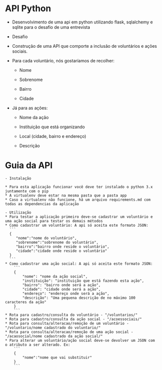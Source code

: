 # API Python

* Desenvolvimento de uma api em python utilizando flask, sqlalchemy e sqlite para o desafio de uma entrevista

* Desafio

- Construção de uma API que comporte a inclusão de voluntários e ações sociais.

- Para cada voluntário, nós gostaríamos de recolher:


    * Nome

    * Sobrenome

    * Bairro

    * Cidade


- Já para as ações:


    * Nome da ação

    * Instituição que está organizando

    * Local (cidade, bairro e endereço)

    * Descrição


# Guia da API
    - Instalação

    * Para esta aplicação funcionar você deve ter instalado o python 3.x juntamente com o pip
    * A virtualenv deve estar na mesma pasta que a pasta app
    * Caso a virtualenv não funcione, há um arquivo requirements.md com todas as dependencias da aplicação

    - Utilização
    * Para testar a aplicação primeiro deve-se cadastrar um voluntário e uma ação social para testar os demais métodos
    * Como cadastrar um voluntário: A api só aceita este formato JSON:
      ```
      {
         "nome":"nome do voluntário",
         "sobrenome":"sobrenome do voluntário",
         "bairro":"bairro onde reside o voluntário",
         "cidade":"cidade onde reside o voluntário"
      }
      ```
    * Como cadastrar uma ação social: A api só aceita este formato JSON:
        ```
        {
            "nome": "nome da ação social",
            "instituição": "instituição que está fazendo esta ação",
            "bairro": "bairro onde será a ação",
            "cidade": "cidade onde será a ação",
            "endereço": "endereço onde será a ação",
            "descrição": "Uma pequena descrição de no máximo 100 caracteres da ação"
        }
        ```
    * Rota para cadastro/consulta do voluntário - "/voluntarios/"
    * Rota para cadastro/consulta da ação social - "/acoessociais/"
    * Rota para consulta/alteracao/remoção de um voluntário - "/voluntario/nome cadastrado do voluntario/"
    * Rota para consulta/alteracao/remoção de uma ação social - "/acaosocial/nome cadastrado da ação social/"
    * Para alterar um voluntário/ação social deve-se devolver um JSON com o atributo a ser alterado. Ex:
        ```
        {
            "nome":"nome que vai substituir"
        }
        ```

    
